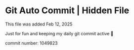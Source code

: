 # Git Auto Commit | Hidden File

This file was added Feb 12, 2025

Just for fun and keeping my daily git commit active 🤪

commit number: 1049823
